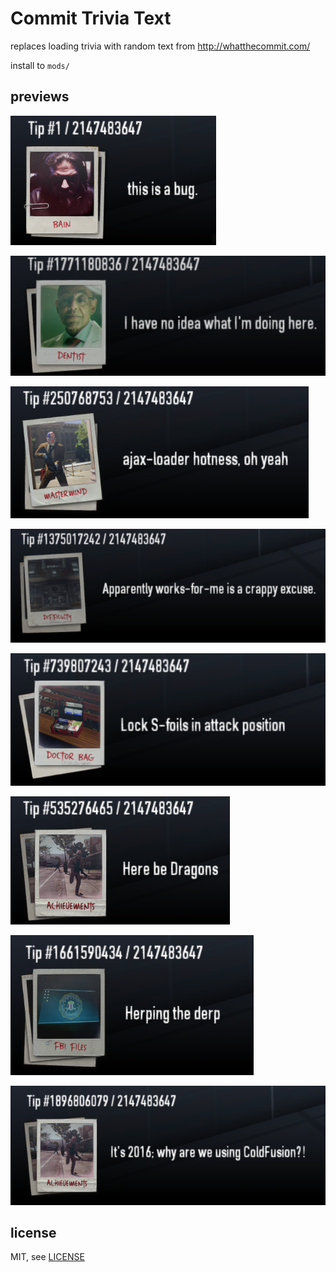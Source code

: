 # Commit Trivia Text
replaces loading trivia with random text from http://whatthecommit.com/

install to `mods/`

## previews
![thumbnail](img/thumbnail.png)

![preview1](img/prev1.png)

![preview2](img/prev2.png)

![preview3](img/prev3.png)

![preview4](img/prev4.png)

![preview5](img/prev5.png)

![preview6](img/prev6.png)

![preview7](img/prev7.png)

## license
MIT, see [LICENSE](LICENSE)
